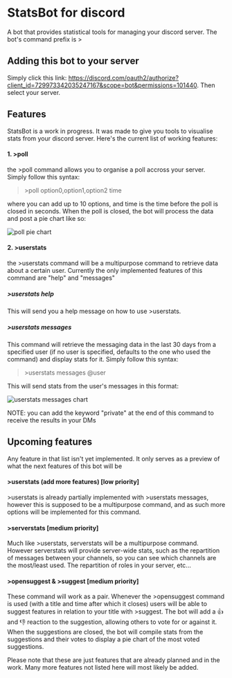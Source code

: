 # StatsBot for discord
A bot that provides statistical tools for managing your discord server. The bot's command prefix is >


## Adding this bot to your server
Simply click this link: https://discord.com/oauth2/authorize?client_id=729973342035247167&scope=bot&permissions=101440. Then select your server. 


## Features
StatsBot is a work in progress. It was made to give you tools to visualise stats from your discord server. Here's the current list of working features:

#### 1. \>poll

the \>poll command allows you to organise a poll accross your server. Simply follow this syntax:

>\>poll option0,option1,option2 time

where you can add up to 10 options, and time is the time before the poll is closed in seconds. When the poll is closed, the bot will process the data and post a pie chart like so:

![poll pie chart](https://i.gyazo.com/b01ae62d4a17b3e3144c87b0cea2c8b0.png "poll pie chart")

#### 2. \>userstats

the \>userstats command will be a multipurpose command to retrieve data about a certain user. Currently the only implemented features of this command are "help" and "messages"

#####   \>userstats help

This will send you a help message on how to use \>userstats.

#####   \>userstats messages

This command will retrieve the messaging data in the last 30 days from a specified user (if no user is specified, defaults to the one who used the command) and display stats for it. Simply follow this syntax:

>\>userstats messages @user

This will send stats from the user's messages in this format:

![userstats messages chart](https://i.gyazo.com/b3cba4ad4cf01fe73b008bae0a5fdd3e.png "userstats messages stats")

NOTE: you can add the keyword "private" at the end of this command to receive the results in your DMs


## Upcoming features
Any feature in that list isn't yet implemented. It only serves as a preview of what the next features of this bot will be

#### \>userstats (add more features)    [low priority]
\>userstats is already partially implemented with \>userstats messages, however this is supposed to be a multipurpose command, and as such more options will be implemented for this command. 

#### \>serverstats    [medium priority]
Much like \>userstats, serverstats will be a multipurpose command. However serverstats will provide server-wide stats, such as the repartition of messages between your channels, so you can see which channels are the most/least used. The repartition of roles in your server, etc...

#### \>opensuggest & \>suggest   [medium priority]
These command will work as a pair. Whenever the \>opensuggest command is used (with a title and time after which it closes) users will be able to suggest features in relation to your title with \>suggest. The bot will add a :+1: and :-1: reaction to the suggestion, allowing others to vote for or against it. When the suggestions are closed, the bot will compile stats from the suggestions and their votes to display a pie chart of the most voted suggestions.

Please note that these are just features that are already planned and in the work. Many more features not listed here will most likely be added.
